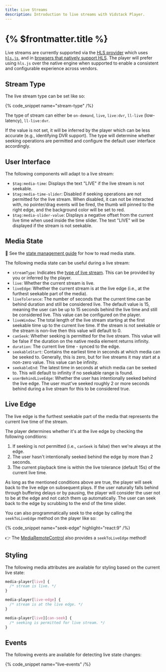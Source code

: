 ```yaml
---
title: Live Streams
description: Introduction to live streams with Vidstack Player.
---
```


# {% $frontmatter.title %}

Live streams are currently supported via the [HLS provider](/docs/player/providers/hls)
which uses [`hls.js`](https://github.com/video-dev/hls.js/), and in
[browsers that natively support HLS](https://caniuse.com/http-live-streaming). The player
will prefer using `hls.js` over the native engine when supported to enable a consistent and
configurable experience across vendors.

## Stream Type

The live stream type can be set like so:

{% code_snippet name="stream-type" /%}

The type of stream can either be `on-demand`, `live`, `live:dvr`, `ll-live` (low-latency),
`ll-live:dvr`.

If the value is not set, it will be inferred by the player which can be less accurate (e.g.,
identifying DVR support). The type will determine whether seeking operations are permitted and
configure the default user interface accordingly.

## User Interface

The following components will adapt to a live stream:

- `$tag:media-time`: Displays the text "LIVE" if the live stream is not seekable.
- `$tag:media-time-slider`: Disabled if seeking operations are not permitted for the live stream.
  When disabled, it can not be interacted with, no pointer/drag events will be fired, the thumb will
  pinned to the right edge, and the background color will be set to red.
- `$tag:media-slider-value`: Displays a negative offset from the current live time when used
  inside the time slider. The text "LIVE" will be displayed if the stream is not seekable.

## Media State

📖 See the [state management guide](/docs/player/core-concepts/state-management#reading) for how
to read media state.

The following media state can be useful during a live stream:

- `streamType`: Indicates the [type of live stream](#stream-type). This can be provided by you or
  inferred by the player.
- `live`: Whether the current stream is live.
- `liveEdge`: Whether the current stream is at the live edge (i.e., at the furthest seekable part
  of the media).
- `liveTolerance`: The number of seconds that the current time can be behind duration and still be
  considered live. The default value is 15, meaning the user can be up to 15 seconds behind
  the live time and still be considered live. This value can be configured on the player.
- `liveWindow`: The total length of the live stream starting at the first seekable time up to the
  current live time. If the stream is not seekable or the stream is non-live then
  this value will default to 0.
- `canSeek`: Whether seeking is permitted for the live stream. This value will be false if the
  duration on the native media element returns infinity.
- `duration`: The current live time - synced to the edge.
- `seekableStart`: Contains the earliest time in seconds at which media can be seeked to. Generally,
  this is zero, but for live streams it may start at a non-zero value. This value can be infinity.
- `seekableEnd`: The latest time in seconds at which media can be seeked to. This will default to
  infinity if no seekable range is found.
- `userBehindLiveEdge`: Whether the user has intentionally seeked behind the live edge. The user
  must've seeked roughly 2 or more seconds behind during a live stream for this to be considered
  true.

## Live Edge

The live edge is the furthest seekable part of the media that represents the current live time
of the stream.

The player determines whether it's at the live edge by checking the following conditions:

1. If seeking is not permitted (i.e., `canSeek` is false) then we're always at the edge.
2. The user hasn't intentionally seeked behind the edge by more than 2 seconds.
3. The current playback time is within the live tolerance (default 15s) of the current live
   time.

As long as the mentioned conditions above are true, the player will seek back to the live edge
on subsequent plays. If the user naturally falls behind through buffering delays or by
pausing, the player will consider the user not to be at the edge and not catch them up
automatically. The user can seek back to the edge by scrubbing to the end of the time slider.

You can also programmatically seek to the edge by calling the `seekToLiveEdge` method on
the player like so:

{% code_snippet name="seek-edge" highlight="react:9" /%}

👉 The [MediaRemoteControl](/docs/react/player/core-concepts/state-management#updating) also provides a
`seekToLiveEdge` method!

## Styling

The following media attributes are available for styling based on the current live state:

```css
media-player[live] {
  /* stream is live. */
}

media-player[live-edge] {
  /* stream is at the live edge. */
}

media-player[live][can-seek] {
  /* seeking is permitted for live stream. */
}
```

## Events

The following events are available for detecting live state changes:

{% code_snippet name="live-events" /%}
